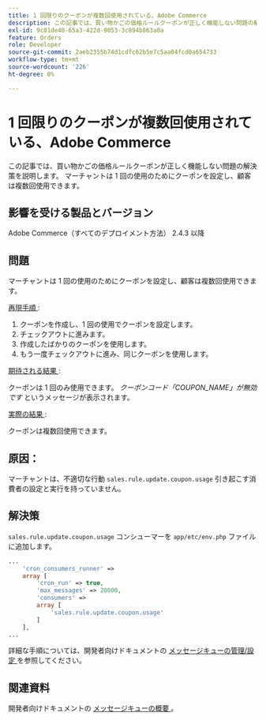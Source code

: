 ```yaml
---
title: 1 回限りのクーポンが複数回使用されている、Adobe Commerce
description: この記事では、買い物かごの価格ルールクーポンが正しく機能しない問題の解決策を説明します。 マーチャントは 1 回の使用のためにクーポンを設定し、顧客は複数回使用できます。
exl-id: 9c81de40-65a3-422d-9053-3c894b863a0a
feature: Orders
role: Developer
source-git-commit: 2aeb2355b74d1cdfc62b5e7c5aa04fcd0a654733
workflow-type: tm+mt
source-wordcount: '226'
ht-degree: 0%

---
```


# 1 回限りのクーポンが複数回使用されている、Adobe Commerce

この記事では、買い物かごの価格ルールクーポンが正しく機能しない問題の解決策を説明します。 マーチャントは 1 回の使用のためにクーポンを設定し、顧客は複数回使用できます。


## 影響を受ける製品とバージョン

Adobe Commerce（すべてのデプロイメント方法） 2.4.3 以降

## 問題

マーチャントは 1 回の使用のためにクーポンを設定し、顧客は複数回使用できます。

<u> 再現手順 </u>:

1. クーポンを作成し、1 回の使用でクーポンを設定します。
1. チェックアウトに進みます。
1. 作成したばかりのクーポンを使用します。
1. もう一度チェックアウトに進み、同じクーポンを使用します。

<u> 期待される結果 </u>:

クーポンは 1 回のみ使用できます。 *クーポンコード「COUPON_NAME」が無効です* というメッセージが表示されます。

<u> 実際の結果 </u>:

クーポンは複数回使用できます。


## 原因：

マーチャントは、不適切な行動 `sales.rule.update.coupon.usage` 引き起こす消費者の設定と実行を持っていません。

## 解決策

`sales.rule.update.coupon.usage` コンシューマーを `app/etc/env.php` ファイルに追加します。

```php
...
    'cron_consumers_runner' =>
    array [
        'cron_run' => true,
        'max_messages' => 20000,
        'consumers' =>
        array [
            'sales.rule.update.coupon.usage'
        ]
    ],
...
```

詳細な手順については、開発者向けドキュメントの [ メッセージキューの管理/設定 ](https://experienceleague.adobe.com/ja/docs/commerce-operations/configuration-guide/message-queues/manage-message-queues#configuration) を参照してください。

## 関連資料

開発者向けドキュメントの [ メッセージキューの概要 ](https://experienceleague.adobe.com/ja/docs/commerce-operations/configuration-guide/message-queues/message-queue-framework)。
